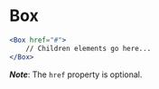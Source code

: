 # Box

```jsx
<Box href="#">
    // Children elements go here...
</Box>
```

**_Note_**: The `href` property is optional.
